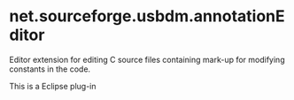 # net.sourceforge.usbdm.annotationEditor
Editor extension for editing C source files containing mark-up for
modifying constants in the code.

This is a Eclipse plug-in